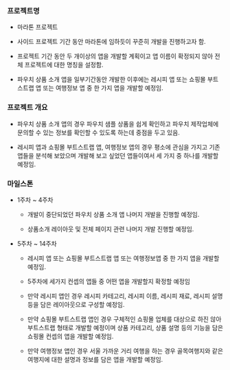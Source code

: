 ### 프로젝트명

-  마라톤 프로젝트

  - 사이드 프로젝트 기간 동안 마라톤에 임하듯이 꾸준히 개발을 진행하고자 함.
  
  - 프로젝트 기간 동안 두 개이상의 앱을 개발할 계획이고 앱 이름이 확정되지 않아 전체 프로젝트에 대한 명칭을 설정함.

  - 파우치 상품 소개 앱을 일부기간동안 개발한 이후에는 레시피 앱 또는 쇼핑몰 부트스트랩 앱 또는 여행정보 앱 중 한 가지 앱을 개발할 예정임.


### 프로젝트 개요

- 파우치 상품 소개 앱의 경우 파우치 샘플 상품을 쉽게 확인하고 파우치 제작업체에 문의할 수 있는 정보를 확인할 수 있도록 하는데 중점을 두고 있음.

- 레시피 앱과 쇼핑몰 부트스트랩 앱, 여행정보 앱의 경우 평소에 관심을 가지고 기존 앱들을 분석해 보았으며 개발해 보고 싶었던 앱들이여서 세 가지 중 하나를 개발할 예정임.


### 마일스톤

- 1주차 ~ 4주차

  - 개발이 중단되었던 파우치 상품 소개 앱 나머지 개발을 진행할 예정임.

  - 상품소개 레이아웃 및 전체 페이지 관련 나머지 개발 진행할 예정임.

- 5주차 ~ 14주차

  - 레시피 앱 또는 쇼핑몰 부트스트랩 앱 또는 여행정보앱 중 한 가지 앱을 개발할 예정임.

  - 5주차에 세가지 컨셉의 앱들 중 어떤 앱을 개발할지 확정할 예정임

  - 만약 레시피 앱인 경우 레시피 카테고리, 레시피 이름, 레시피 재료, 레시피 설명 등을 담은 레이아웃으로 구성할 예정임.

  - 만약 쇼핑몰 부트스트랩 앱인 경우 구체적인 쇼핑몰 업체를 대상으로 하진 않아 부트스트랩 형태로 개발할 예정이며 상품 카테고리, 상품 설명 등의 기능을 담은 쇼핑몰 컨셉의 앱을 개발할 예정임.

  - 만약 여행정보 앱인 경우 서울 가까운 거리 여행을 하는 경우 골목여행지와 같은 여행지에 대한 설명과 정보를 담은 앱을 개발할 예정임.

